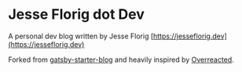 # Jesse Florig dot Dev

A personal dev blog written by Jesse Florig [https://jesseflorig.dev](https://jesseflorig.dev)

Forked from [gatsby-starter-blog](https://github.com/gatsbyjs/gatsby-starter-blog) and heavily inspired by [Overreacted](https://overreacted.io).
